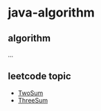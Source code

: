 # java-algorithm

## algorithm

...

## leetcode topic

- [TwoSum](./leetcode/src/topic/liueng/TwoSum.java)
- [ThreeSum](./leetcode/src/topic/liueng/ThreeSum.java)